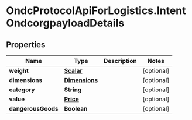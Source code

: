 # OndcProtocolApiForLogistics.IntentOndcorgpayloadDetails

## Properties
Name | Type | Description | Notes
------------ | ------------- | ------------- | -------------
**weight** | [**Scalar**](Scalar.md) |  | [optional] 
**dimensions** | [**Dimensions**](Dimensions.md) |  | [optional] 
**category** | **String** |  | [optional] 
**value** | [**Price**](Price.md) |  | [optional] 
**dangerousGoods** | **Boolean** |  | [optional] 
